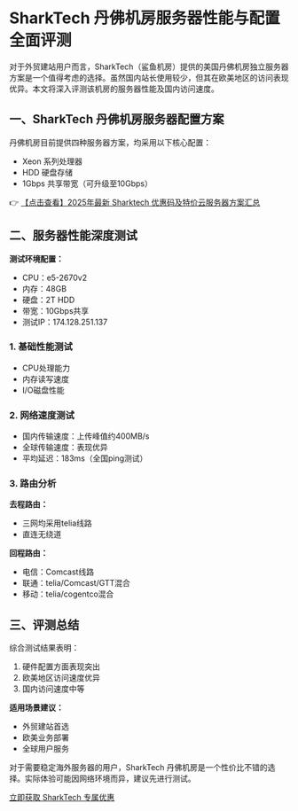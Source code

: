 # SharkTech 丹佛机房服务器性能与配置全面评测

对于外贸建站用户而言，SharkTech（鲨鱼机房）提供的美国丹佛机房独立服务器方案是一个值得考虑的选择。虽然国内站长使用较少，但其在欧美地区的访问表现优异。本文将深入评测该机房的服务器性能及国内访问速度。

## 一、SharkTech 丹佛机房服务器配置方案

丹佛机房目前提供四种服务器方案，均采用以下核心配置：
- Xeon 系列处理器
- HDD 硬盘存储
- 1Gbps 共享带宽（可升级至10Gbps）

👉 [【点击查看】2025年最新 Sharktech 优惠码及特价云服务器方案汇总](https://bit.ly/Sharktech)

## 二、服务器性能深度测试

**测试环境配置：**
- CPU：e5-2670v2
- 内存：48GB
- 硬盘：2T HDD
- 带宽：10Gbps共享
- 测试IP：174.128.251.137

### 1. 基础性能测试
- CPU处理能力
- 内存读写速度
- I/O磁盘性能

### 2. 网络速度测试
- 国内传输速度：上传峰值约400MB/s
- 全球传输速度：表现优异
- 平均延迟：183ms（全国ping测试）

### 3. 路由分析
**去程路由：**
- 三网均采用telia线路
- 直连无绕道

**回程路由：**
- 电信：Comcast线路
- 联通：telia/Comcast/GTT混合
- 移动：telia/cogentco混合

## 三、评测总结

综合测试结果表明：
1. 硬件配置方面表现突出
2. 欧美地区访问速度优异
3. 国内访问速度中等

**适用场景建议：**
- 外贸建站首选
- 欧美业务部署
- 全球用户服务

对于需要稳定海外服务器的用户，SharkTech 丹佛机房是一个性价比不错的选择。实际体验可能因网络环境而异，建议先进行测试。

[立即获取 SharkTech 专属优惠](https://bit.ly/Sharktech)